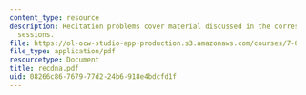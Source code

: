 ```yaml
---
content_type: resource
description: Recitation problems cover material discussed in the corresponding lecture
  sessions.
file: https://ol-ocw-studio-app-production.s3.amazonaws.com/courses/7-012-introduction-to-biology-fall-2004/08266c86767977d224b6918e4bdcfd1f_recdna.pdf
file_type: application/pdf
resourcetype: Document
title: recdna.pdf
uid: 08266c86-7679-77d2-24b6-918e4bdcfd1f
---
```

